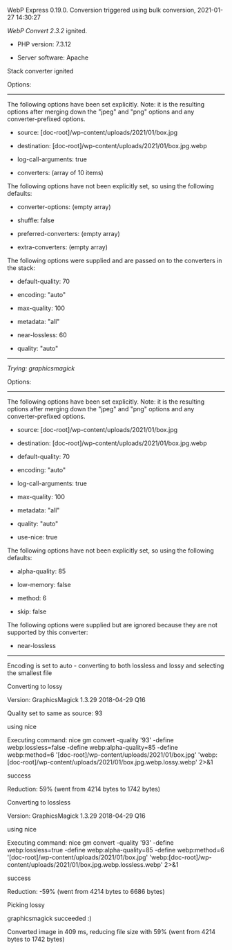 WebP Express 0.19.0. Conversion triggered using bulk conversion, 2021-01-27 14:30:27

*WebP Convert 2.3.2*  ignited.
- PHP version: 7.3.12
- Server software: Apache

Stack converter ignited

Options:
------------
The following options have been set explicitly. Note: it is the resulting options after merging down the "jpeg" and "png" options and any converter-prefixed options.
- source: [doc-root]/wp-content/uploads/2021/01/box.jpg
- destination: [doc-root]/wp-content/uploads/2021/01/box.jpg.webp
- log-call-arguments: true
- converters: (array of 10 items)

The following options have not been explicitly set, so using the following defaults:
- converter-options: (empty array)
- shuffle: false
- preferred-converters: (empty array)
- extra-converters: (empty array)

The following options were supplied and are passed on to the converters in the stack:
- default-quality: 70
- encoding: "auto"
- max-quality: 100
- metadata: "all"
- near-lossless: 60
- quality: "auto"
------------


*Trying: graphicsmagick* 

Options:
------------
The following options have been set explicitly. Note: it is the resulting options after merging down the "jpeg" and "png" options and any converter-prefixed options.
- source: [doc-root]/wp-content/uploads/2021/01/box.jpg
- destination: [doc-root]/wp-content/uploads/2021/01/box.jpg.webp
- default-quality: 70
- encoding: "auto"
- log-call-arguments: true
- max-quality: 100
- metadata: "all"
- quality: "auto"
- use-nice: true

The following options have not been explicitly set, so using the following defaults:
- alpha-quality: 85
- low-memory: false
- method: 6
- skip: false

The following options were supplied but are ignored because they are not supported by this converter:
- near-lossless
------------

Encoding is set to auto - converting to both lossless and lossy and selecting the smallest file

Converting to lossy
Version: GraphicsMagick 1.3.29 2018-04-29 Q16 
Quality set to same as source: 93
using nice
Executing command: nice gm convert -quality '93' -define webp:lossless=false -define webp:alpha-quality=85 -define webp:method=6 '[doc-root]/wp-content/uploads/2021/01/box.jpg' 'webp:[doc-root]/wp-content/uploads/2021/01/box.jpg.webp.lossy.webp' 2>&1
success
Reduction: 59% (went from 4214 bytes to 1742 bytes)

Converting to lossless
Version: GraphicsMagick 1.3.29 2018-04-29 Q16 
using nice
Executing command: nice gm convert -quality '93' -define webp:lossless=true -define webp:alpha-quality=85 -define webp:method=6 '[doc-root]/wp-content/uploads/2021/01/box.jpg' 'webp:[doc-root]/wp-content/uploads/2021/01/box.jpg.webp.lossless.webp' 2>&1
success
Reduction: -59% (went from 4214 bytes to 6686 bytes)

Picking lossy
graphicsmagick succeeded :)

Converted image in 409 ms, reducing file size with 59% (went from 4214 bytes to 1742 bytes)
